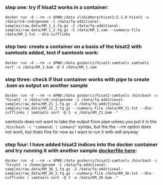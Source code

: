 ### step one: try if hisat2 works in a container:
```
docker run -d --rm -v $PWD:/data zlskidmore/hisat2:2.1.0 hisat2 -x /data/rn6-ind/genome -1 /data/fq-additional-samples/raw_data/KM_1_1.fq.gz -2 /data/fq-additional-samples/raw_data/KM_1_2.fq.gz -S /data/KM_1.sam --summary-file /data/KM_1.txt --dta-cufflinks
```

### step two: create a container on a basis of the hisat2 with samtools added, test if samtools work:
```
docker run -d --rm -v $PWD:/data gosborcz/hisat2-samtools samtools sort -o /data/KM_1.bam -@ 3 /data/KM_1.sam
```

### step three: check if that container works with pipe to create .bam as output on another sample
```
docker run -d --rm -v $PWD:/data gosborcz/hisat2-samtools /bin/bash -c "hisat2 -x /data/rn6-ind/genome -1 /data/fq-additional-samples/raw_data/KM_21_1.fq.gz -2 /data/fq-additional-samples/raw_data/KM_21_2.fq.gz --summary-file /data/KM_21.txt --dta-cufflinks | samtools sort -@ 3 -o /data/KM_21.bam -"
```
samtools does not want to take the output from pipe unless you put it in the `/bin/bash -c "command1 | comman2"` syntax, but the the --rm option does not work, but thats fine for now as I want to run it with wdl anyway

### step four: I have added hisat2 indices into the docker container and try running it with another sample [dockerfile here](https://github.com/gosborcz/workflows/blob/master/hisat2-samtools-dockerfile):
```
docker run -d --rm -v $PWD:/data gosborcz/hisat2-samtools /bin/bash -c "hisat2 -x /home/genome -1 /data/fq-additional-samples/raw_data/KM_36_1.fq.gz -2 /data/fq-additional-samples/raw_data/KM_36_2.fq.gz --summary-file /data/KM_36.txt --dta-cufflinks | samtools sort -@ 3 -o /data/KM_36.bam -"
```






